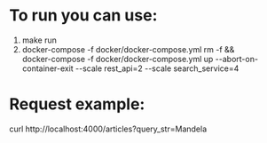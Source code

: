 # To run you can use:
1. make run
2. docker-compose -f docker/docker-compose.yml rm -f && \
docker-compose -f docker/docker-compose.yml up --abort-on-container-exit --scale rest_api=2 --scale search_service=4

# Request example:
curl http://localhost:4000/articles?query_str=Mandela
